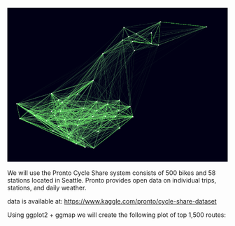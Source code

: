 ![img](Top_Routes_Plot.png "Top 1,500 routes")

We will use the Pronto Cycle Share system consists of 500 bikes and 58 stations located in Seattle. Pronto provides open data on individual trips, stations, and daily weather.

data is available at:
https://www.kaggle.com/pronto/cycle-share-dataset

Using ggplot2 + ggmap we will create the following plot of top 1,500 routes:


